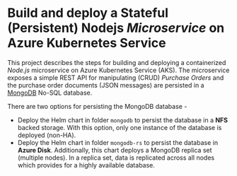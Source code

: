 # Build and deploy a Stateful (Persistent) Nodejs *Microservice* on Azure Kubernetes Service
This project describes the steps for building and deploying a containerized *Node.js* microservice on Azure Kubernetes Service (AKS).  The microservice exposes a simple REST API for manipulating (CRUD) *Purchase Orders* and the purchase order documents (JSON messages) are persisted in a [MongoDB](https://www.mongodb.com/) No-SQL database.

There are two options for persisting the MongoDB database -
- Deploy the Helm chart in folder `mongodb` to persist the database in a **NFS** backed storage.  With this option, only one instance of the database is deployed (non-HA).
- Deploy the Helm chart in folder `mongodb-rs` to persist the database in **Azure Disk**.  Additionally, this chart deploys a MongoDB replica set (multiple nodes).  In a replica set, data is replicated across all nodes which provides for a highly available database.
